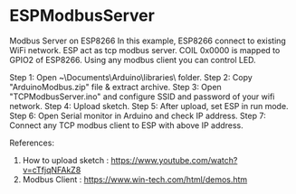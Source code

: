 # ESPModbusServer
Modbus Server on ESP8266
In this example, ESP8266 connect to existing WiFi network.
ESP act as tcp modbus server.
COIL 0x0000 is mapped to GPIO2 of ESP8266.
Using any modbus client you can control LED.

Step 1: Open ~\Documents\Arduino\libraries\ folder.
Step 2: Copy "ArduinoModbus.zip" file & extract archive.
Step 3: Open "TCPModbusServer.ino" and configure SSID and password of your wifi network.
Step 4: Upload sketch.
Step 5: After upload, set ESP in run mode.
Step 6: Open Serial monitor in Arduino and check IP address.
Step 7: Connect any TCP modbus client to ESP with above IP address.

References:
1. How to upload sketch : https://www.youtube.com/watch?v=cTfjqNFAkZ8
2. Modbus Client : https://www.win-tech.com/html/demos.htm
